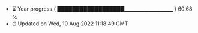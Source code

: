 - ⏳ Year progress { ██████████████████▁▁▁▁▁▁▁▁▁▁▁▁ } 60.68 %
- ⏰ Updated on Wed, 10 Aug 2022 11:18:49 GMT

